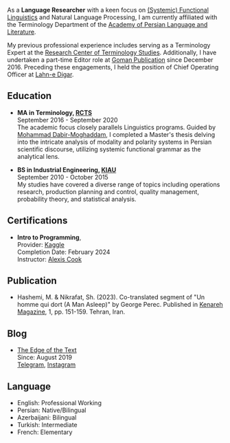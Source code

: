 As a **Language Researcher** with a keen focus on [(Systemic) Functional Linguistics](http://www.isfla.org/Systemics/definition.html) and Natural Language Processing, I am currently affiliated with the Terminology Department of the [Academy of Persian Language and Literature](https://apll.ir/).

My previous professional experience includes serving as a Terminology Expert at the [Research Center of Terminology Studies](https://apll.ir/rcts/). Additionally, I have undertaken a part-time Editor role at [Goman Publication](https://gomanbook.com/) since December 2016. Preceding these engagements, I held the position of Chief Operating Officer at [Lahn-e Digar](https://www.instagram.com/lahnedigar/).

## Education
- **MA in Terminology, [RCTS](https://apll.ir/rcts/)** <br>
September 2016 - September 2020 <br>
The academic focus closely parallels Linguistics programs. Guided by [Mohammad Dabir-Moghaddam](https://en.wikipedia.org/wiki/Mohammad_Dabir_Moghaddam), I completed a Master's thesis delving into the intricate analysis of modality and polarity systems in Persian scientific discourse, utilizing systemic functional grammar as the analytical lens.

- **BS in Industrial Engineering, [KIAU](https://karaj.iau.ir/en)** <br>
September 2010 - October 2015 <br>
My studies have covered a diverse range of topics including operations research, production planning and control, quality management, probability theory, and statistical analysis.

## Certifications
- **Intro to Programming**,  <br>
Provider: [Kaggle](https://www.kaggle.com/learn/certification/mhsenhshemi/intro-to-programming) <br>
Completion Date: February 2024 <br>
Instructor: [Alexis Cook](https://www.kaggle.com/alexisbcook) <br>


## Publication
- Hashemi, M. & Nikrafat, Sh. (2023). Co-translated segment of "Un homme qui dort (A Man Asleep)" by George Perec. Published in [Kenareh Magazine](https://gomanbook.com/product/kenarehmag/), 1, pp. 151-159. Tehran, Iran.

## Blog
- [The Edge of the Text](https://edgeoftext.blogspot.com/) <br>
Since: August 2019 <br>
[Telegram](https://t.me/tarikja), [Instagram](https://www.instagram.com/edgeoftext)

## Language
- English: Professional Working <br>
- Persian: Native/Bilingual <br>
- Azerbaijani: Bilingual <br>
- Turkish: Intermediate <br>
- French: Elementary <br>
